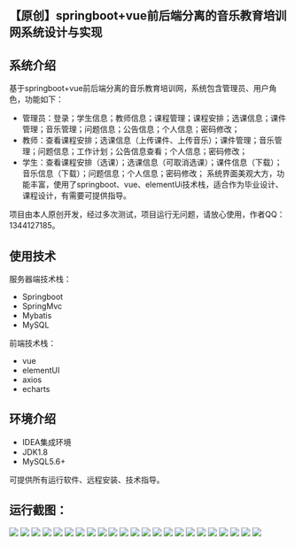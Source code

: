 ## 【原创】springboot+vue前后端分离的音乐教育培训网系统设计与实现

## 系统介绍

基于springboot+vue前后端分离的音乐教育培训网，系统包含管理员、用户角色，功能如下：
- 管理员：登录；学生信息；教师信息；课程管理；课程安排；选课信息；课件管理；音乐管理；问题信息；公告信息；个人信息；密码修改；
- 教师：查看课程安排；选课信息（上传课件、上传音乐）；课件管理；音乐管理；问题信息；工作计划；公告信息查看；个人信息；密码修改；
- 学生：查看课程安排（选课）；选课信息（可取消选课）；课件信息（下载）；音乐信息（下载）；问题信息；个人信息；密码修改；
系统界面美观大方，功能丰富，使用了springboot、vue、elementUi技术栈，适合作为毕业设计、课程设计，有需要可提供指导。

项目由本人原创开发，经过多次测试，项目运行无问题，请放心使用，作者QQ：1344127185。

## 使用技术

服务器端技术栈：

- Springboot
- SpringMvc
- Mybatis
- MySQL

前端技术栈：

- vue
- elementUI
- axios
- echarts

## 环境介绍

- IDEA集成环境
- JDK1.8
- MySQL5.6+

可提供所有运行软件、远程安装、技术指导。

## 运行截图：
![](https://github.com/itcoderyhl/music-edu-server/blob/main/images/1.png)
![](https://github.com/itcoderyhl/music-edu-server/blob/main/images/2.png)
![](https://github.com/itcoderyhl/music-edu-server/blob/main/images/3.png)
![](https://github.com/itcoderyhl/music-edu-server/blob/main/images/4.png)
![](https://github.com/itcoderyhl/music-edu-server/blob/main/images/5.png)
![](https://github.com/itcoderyhl/music-edu-server/blob/main/images/6.png)
![](https://github.com/itcoderyhl/music-edu-server/blob/main/images/7.png)
![](https://github.com/itcoderyhl/music-edu-server/blob/main/images/8.png)
![](https://github.com/itcoderyhl/music-edu-server/blob/main/images/9.png)
![](https://github.com/itcoderyhl/music-edu-server/blob/main/images/10.png)
![](https://github.com/itcoderyhl/music-edu-server/blob/main/images/11.png)
![](https://github.com/itcoderyhl/music-edu-server/blob/main/images/12.png)
![](https://github.com/itcoderyhl/music-edu-server/blob/main/images/13.png)
![](https://github.com/itcoderyhl/music-edu-server/blob/main/images/14.png)
![](https://github.com/itcoderyhl/music-edu-server/blob/main/images/15.png)
![](https://github.com/itcoderyhl/music-edu-server/blob/main/images/16.png)
![](https://github.com/itcoderyhl/music-edu-server/blob/main/images/17.png)
![](https://github.com/itcoderyhl/music-edu-server/blob/main/images/18.png)
![](https://github.com/itcoderyhl/music-edu-server/blob/main/images/19.png)
![](https://github.com/itcoderyhl/music-edu-server/blob/main/images/20.png)
![](https://github.com/itcoderyhl/music-edu-server/blob/main/images/21.png)
![](https://github.com/itcoderyhl/music-edu-server/blob/main/images/22.png)
![](https://github.com/itcoderyhl/music-edu-server/blob/main/images/23.png)
